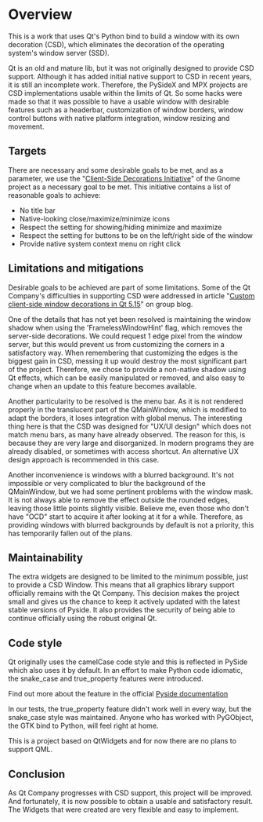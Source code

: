 # Overview

This is a work that uses Qt's Python bind to build a window with its own 
decoration (CSD), which eliminates the decoration of the operating system's 
window server (SSD).

Qt is an old and mature lib, but it was not originally designed to provide CSD 
support. Although it has added initial native support to CSD in recent years, 
it is still an incomplete work. Therefore, the PySideX and MPX projects are CSD 
implementations usable within the limits of Qt. So some hacks were made so that 
it was possible to have a usable window with desirable features such as a 
headerbar, customization of window borders, window control buttons with native 
platform integration, window resizing and movement.

## Targets

There are necessary and some desirable goals to be met, and as a parameter, we 
use the "[Client-Side Decorations Initiative](https://wiki.gnome.org/Initiatives/CSD)" 
of the Gnome project as a necessary goal to be met. This initiative contains a 
list of reasonable goals to achieve:

  * No title bar
  * Native-looking close/maximize/minimize icons
  * Respect the setting for showing/hiding minimize and maximize
  * Respect the setting for buttons to be on the left/right side of the window
  * Provide native system context menu on right click

## Limitations and mitigations

Desirable goals to be achieved are part of some limitations. Some of the Qt 
Company's difficulties in supporting CSD were addressed in article 
"[Custom client-side window decorations in Qt 5.15](https://www.qt.io/blog/custom-window-decorations)" 
on group blog.

One of the details that has not yet been resolved is maintaining the window 
shadow when using the 'FramelessWindowHint' flag, which removes the server-side 
decorations. We could request 1 edge pixel from the window server, but this 
would prevent us from customizing the corners in a satisfactory way. When 
remembering that customizing the edges is the biggest gain in CSD, messing it 
up would destroy the most significant part of the project. Therefore, we chose 
to provide a non-native shadow using Qt effects, which can be easily 
manipulated or removed, and also easy to change when an update to this feature 
becomes available.

Another particularity to be resolved is the menu bar. As it is not rendered 
properly in the translucent part of the QMainWindow, which is modified to 
adapt the borders, it loses integration with global menus. The interesting 
thing here is that the CSD was designed for "UX/UI design" which does not match 
menu bars, as many have already observed. The reason for this, is because they 
are very large and disorganized. In modern programs they are already disabled, 
or sometimes with access shortcut. An alternative UX design approach is 
recommended in this case.

Another inconvenience is windows with a blurred background. It's not impossible 
or very complicated to blur the background of the QMainWindow, but we had some 
pertinent problems with the window mask. It is not always able to remove the 
effect outside the rounded edges, leaving those little points slightly visible. 
Believe me, even those who don't have "OCD" start to acquire it after looking 
at it for a while. Therefore, as providing windows with blurred backgrounds by 
default is not a priority, this has temporarily fallen out of the plans.

## Maintainability

The extra widgets are designed to be limited to the minimum possible, just to 
provide a CSD Window. This means that all graphics library support officially 
remains with the Qt Company. This decision makes the project small and gives us 
the chance to keep it actively updated with the latest stable versions of 
Pyside. It also provides the security of being able to continue officially 
using the robust original Qt.

## Code style

Qt originally uses the camelCase code style and this is reflected in PySide 
which also uses it by default. In an effort to make Python code idiomatic, the 
snake_case and true_property features were introduced.

Find out more about the feature in the official [Pyside documentation](https://doc.qt.io/qtforpython-6/considerations.html#features)

In our tests, the true_property feature didn't work well in every way, but the 
snake_case style was maintained. Anyone who has worked with PyGObject, the GTK 
bind to Python, will feel right at home.

This is a project based on QtWidgets and for now there are no plans to support 
QML.

## Conclusion

As Qt Company progresses with CSD support, this project will be improved. And 
fortunately, it is now possible to obtain a usable and satisfactory result. 
The Widgets that were created are very flexible and easy to implement.

